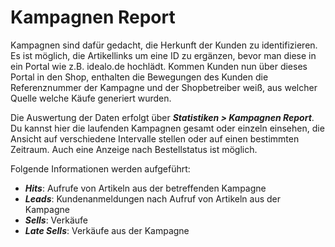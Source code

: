 # Kampagnen Report

Kampagnen sind dafür gedacht, die Herkunft der Kunden zu identifizieren. Es ist möglich, die Artikellinks um eine ID zu ergänzen, bevor man diese in ein Portal wie z.B. idealo.de hochlädt. Kommen Kunden nun über dieses Portal in den Shop, enthalten die Bewegungen des Kunden die Referenznummer der Kampagne und der Shopbetreiber weiß, aus welcher Quelle welche Käufe generiert wurden.

Die Auswertung der Daten erfolgt über _**Statistiken \> Kampagnen Report**_. Du kannst hier die laufenden Kampagnen gesamt oder einzeln einsehen, die Ansicht auf verschiedene Intervalle stellen oder auf einen bestimmten Zeitraum. Auch eine Anzeige nach Bestellstatus ist möglich.

Folgende Informationen werden aufgeführt:

-   _**Hits**_: Aufrufe von Artikeln aus der betreffenden Kampagne
-   _**Leads**_: Kundenanmeldungen nach Aufruf von Artikeln aus der Kampagne
-   _**Sells**_: Verkäufe
-   _**Late Sells**_: Verkäufe aus der Kampagne

